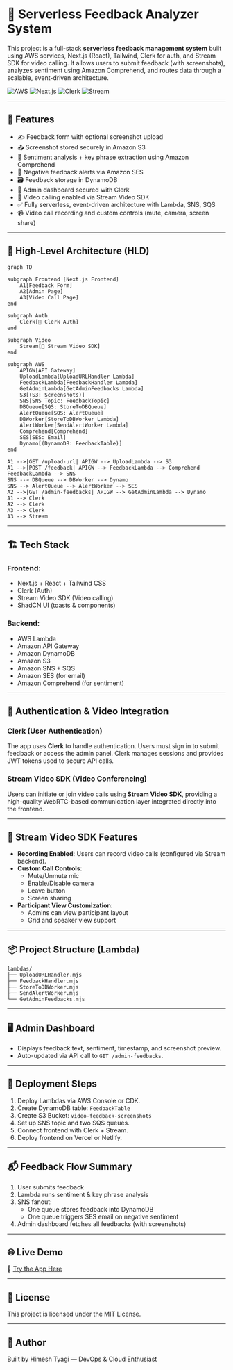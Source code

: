 # 📣 Serverless Feedback Analyzer System

This project is a full-stack **serverless feedback management system** built using AWS services, Next.js (React), Tailwind, Clerk for auth, and Stream SDK for video calling. It allows users to submit feedback (with screenshots), analyzes sentiment using Amazon Comprehend, and routes data through a scalable, event-driven architecture.

![AWS](https://img.shields.io/badge/AWS-Lambda-orange)
![Next.js](https://img.shields.io/badge/Next.js-React-blue)
![Clerk](https://img.shields.io/badge/Auth-Clerk-blueviolet)
![Stream](https://img.shields.io/badge/Video-Stream-green)

---

## 📌 Features

- ✍️ Feedback form with optional screenshot upload
- 📤 Screenshot stored securely in Amazon S3
- 🧠 Sentiment analysis + key phrase extraction using Amazon Comprehend
- 📩 Negative feedback alerts via Amazon SES
- 🗃 Feedback storage in DynamoDB
- 🔐 Admin dashboard secured with Clerk
- 🎥 Video calling enabled via Stream Video SDK
- ✅ Fully serverless, event-driven architecture with Lambda, SNS, SQS
- 📹 Video call recording and custom controls (mute, camera, screen share)

---

## 🧠 High-Level Architecture (HLD)

```mermaid
graph TD

subgraph Frontend [Next.js Frontend]
    A1[Feedback Form]
    A2[Admin Page]
    A3[Video Call Page]
end

subgraph Auth
    Clerk[🔐 Clerk Auth]
end

subgraph Video
    Stream[🎥 Stream Video SDK]
end

subgraph AWS
    APIGW[API Gateway]
    UploadLambda[UploadURLHandler Lambda]
    FeedbackLambda[FeedbackHandler Lambda]
    GetAdminLambda[GetAdminFeedbacks Lambda]
    S3[(S3: Screenshots)]
    SNS[SNS Topic: FeedbackTopic]
    DBQueue[SQS: StoreToDBQueue]
    AlertQueue[SQS: AlertQueue]
    DBWorker[StoreToDBWorker Lambda]
    AlertWorker[SendAlertWorker Lambda]
    Comprehend[Comprehend]
    SES[SES: Email]
    Dynamo[(DynamoDB: FeedbackTable)]
end

A1 -->|GET /upload-url| APIGW --> UploadLambda --> S3
A1 -->|POST /feedback| APIGW --> FeedbackLambda --> Comprehend
FeedbackLambda --> SNS
SNS --> DBQueue --> DBWorker --> Dynamo
SNS --> AlertQueue --> AlertWorker --> SES
A2 -->|GET /admin-feedbacks| APIGW --> GetAdminLambda --> Dynamo
A1 --> Clerk
A2 --> Clerk
A3 --> Clerk
A3 --> Stream
```

---

## 🏗 Tech Stack

### Frontend:
- Next.js + React + Tailwind CSS
- Clerk (Auth)
- Stream Video SDK (Video calling)
- ShadCN UI (toasts & components)

### Backend:
- AWS Lambda
- Amazon API Gateway
- Amazon DynamoDB
- Amazon S3
- Amazon SNS + SQS
- Amazon SES (for email)
- Amazon Comprehend (for sentiment)

---

## 🔐 Authentication & Video Integration

### Clerk (User Authentication)
The app uses **Clerk** to handle authentication. Users must sign in to submit feedback or access the admin panel. Clerk manages sessions and provides JWT tokens used to secure API calls.

### Stream Video SDK (Video Conferencing)
Users can initiate or join video calls using **Stream Video SDK**, providing a high-quality WebRTC-based communication layer integrated directly into the frontend.

---

## 🎥 Stream Video SDK Features

- **Recording Enabled**: Users can record video calls (configured via Stream backend).
- **Custom Call Controls**:
  - Mute/Unmute mic
  - Enable/Disable camera
  - Leave button
  - Screen sharing
- **Participant View Customization**:
  - Admins can view participant layout
  - Grid and speaker view support

---

## 📦 Project Structure (Lambda)

```
lambdas/
├── UploadURLHandler.mjs
├── FeedbackHandler.mjs
├── StoreToDBWorker.mjs
├── SendAlertWorker.mjs
└── GetAdminFeedbacks.mjs
```

---

## 🖥️ Admin Dashboard

- Displays feedback text, sentiment, timestamp, and screenshot preview.
- Auto-updated via API call to `GET /admin-feedbacks`.

---

## 🚀 Deployment Steps

1. Deploy Lambdas via AWS Console or CDK.
2. Create DynamoDB table: `FeedbackTable`
3. Create S3 Bucket: `video-feedback-screenshots`
4. Set up SNS topic and two SQS queues.
5. Connect frontend with Clerk + Stream.
6. Deploy frontend on Vercel or Netlify.

---

## 📬 Feedback Flow Summary

1. User submits feedback
2. Lambda runs sentiment & key phrase analysis
3. SNS fanout:
   - One queue stores feedback into DynamoDB
   - One queue triggers SES email on negative sentiment
4. Admin dashboard fetches all feedbacks (with screenshots)

---

## 🌐 Live Demo

🔗 [Try the App Here](https://video-conferencing-app-eight.vercel.app)

---

## 📄 License

This project is licensed under the MIT License.

---

## 🙌 Author

Built by Himesh Tyagi — DevOps & Cloud Enthusiast
